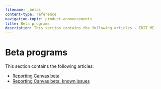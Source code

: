 ```yaml
---
filename: _betas
content-type: reference
navigation-topic: product-announcements
title: Beta programs
description: This section contains the following articles - EDIT ME.
---
```


# Beta programs

This section contains the following articles:

* [Reporting Canvas beta](../../product-announcements/betas/reporting-canvas-beta.md) 
* [Reporting Canvas beta: known issues](../../product-announcements/betas/reporting-canvas-known-issues.md)

